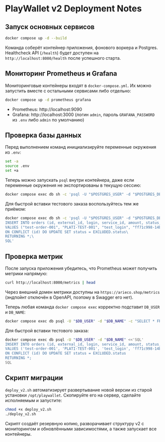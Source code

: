 # PlayWallet v2 Deployment Notes

## Запуск основных сервисов

```bash
docker compose up -d --build
```

Команда соберёт контейнер приложения, фонового воркера и Postgres. Healthcheck API (`/health`) будет доступен на `http://localhost:8000/health` после успешного старта.

## Мониторинг Prometheus и Grafana

Мониторинговые контейнеры входят в `docker-compose.yml`. Их можно запустить вместе с остальными сервисами либо отдельно:

```bash
docker compose up -d prometheus grafana
```

- Prometheus: http://localhost:9090
- Grafana: http://localhost:3000 (логин `admin`, пароль `GRAFANA_PASSWORD` из `.env` либо `admin` по умолчанию)

## Проверка базы данных

Перед выполнением команд инициализируйте переменные окружения из `.env`:

```bash
set -a
source .env
set +a
```

Теперь можно запускать `psql` внутри контейнера, даже если переменные окружения не экспортированы в текущую сессию:

```bash
docker compose exec db sh -c 'psql -U "$POSTGRES_USER" -d "$POSTGRES_DB" -c "SELECT * FROM orders LIMIT 5;"'
```

Для быстрой вставки тестового заказа воспользуйтесь тем же приёмом:

```bash
docker compose exec db sh -c 'psql -U "$POSTGRES_USER" -d "$POSTGRES_DB" <<"SQL"\
INSERT INTO orders (id, external_id, login, service_id, amount, status, created_datetime)\
VALUES ("test-order-001", "PLATI-TEST-001", "test_login", "ff71c998-14be-4e3d-8ad3-0ffc8357265b", 1.23, "created", NOW())\
ON CONFLICT (id) DO UPDATE SET status = EXCLUDED.status\
RETURNING *;\
SQL'
```

## Проверка метрик

После запуска приложения убедитесь, что Prometheus может получить метрики напрямую:

```bash
curl http://localhost:8000/metrics | head
```

Через внешний домен метрики доступны на `https://arieco.shop/metrics` (эндпойнт отключён в OpenAPI, поэтому в Swagger его нет).


Теперь любая команда `docker compose exec` корректно подставит `DB_USER` и `DB_NAME`:

```bash
docker compose exec db psql -U "$DB_USER" -d "$DB_NAME" -c "SELECT * FROM orders LIMIT 5;"
```

Для быстрой вставки тестового заказа:

```bash
docker compose exec db psql -U "$DB_USER" -d "$DB_NAME" <<'SQL'
INSERT INTO orders (id, external_id, login, service_id, amount, status, created_datetime)
VALUES ('test-order-001', 'PLATI-TEST-001', 'test_login', 'ff71c998-14be-4e3d-8ad3-0ffc8357265b', 1.23, 'created', NOW())
ON CONFLICT (id) DO UPDATE SET status = EXCLUDED.status
RETURNING *;
SQL
```

## Скрипт миграции

`deploy_v2.sh` автоматизирует развертывание новой версии из старой установки `/opt/playwallet`. Скопируйте его на сервер, сделайте исполняемым и запустите:

```bash
chmod +x deploy_v2.sh
./deploy_v2.sh
```

Скрипт создаёт резервную копию, разворачивает структуру v2 с мониторингом и обновлёнными зависимостями, а также запускает все контейнеры.
